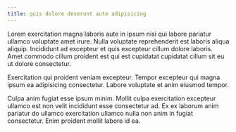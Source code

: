 ```yaml
---
title: quis dolore deserunt aute adipisicing
---
```


Lorem exercitation magna laboris aute in ipsum nisi qui labore pariatur ullamco voluptate amet irure. Nulla voluptate reprehenderit est laboris aliqua aliquip. Incididunt ad excepteur et quis excepteur cillum dolore laboris. Amet commodo cillum proident est qui est cupidatat cupidatat cillum sit eu ut dolore consectetur.

Exercitation qui proident veniam excepteur. Tempor excepteur qui magna ipsum ea adipisicing consectetur. Labore voluptate et anim eiusmod tempor.

Culpa anim fugiat esse ipsum minim. Mollit culpa exercitation excepteur ullamco est non velit incididunt esse consectetur ad. Ex ex laborum anim pariatur do ullamco exercitation ullamco nulla non anim in fugiat consectetur. Enim proident mollit labore id ea.